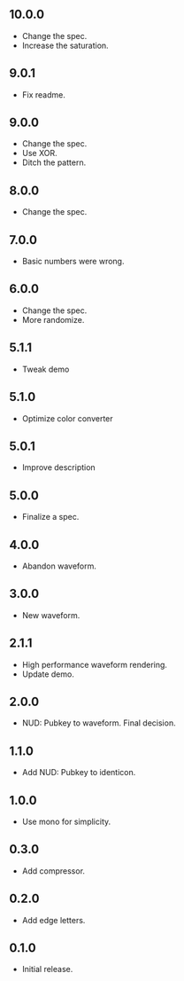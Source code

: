 ## 10.0.0

* Change the spec.
* Increase the saturation.

## 9.0.1

* Fix readme.

## 9.0.0

* Change the spec.
* Use XOR.
* Ditch the pattern.

## 8.0.0

* Change the spec.

## 7.0.0

* Basic numbers were wrong.

## 6.0.0

* Change the spec.
* More randomize.

## 5.1.1

* Tweak demo
 
## 5.1.0

* Optimize color converter

## 5.0.1

* Improve description

## 5.0.0

* Finalize a spec.

## 4.0.0

* Abandon waveform.

## 3.0.0

* New waveform.

## 2.1.1

* High performance waveform rendering.
* Update demo.

## 2.0.0

* NUD: Pubkey to waveform. Final decision.

## 1.1.0

* Add NUD: Pubkey to identicon.

## 1.0.0

* Use mono for simplicity.

## 0.3.0

* Add compressor.

## 0.2.0

* Add edge letters.

## 0.1.0

* Initial release.
